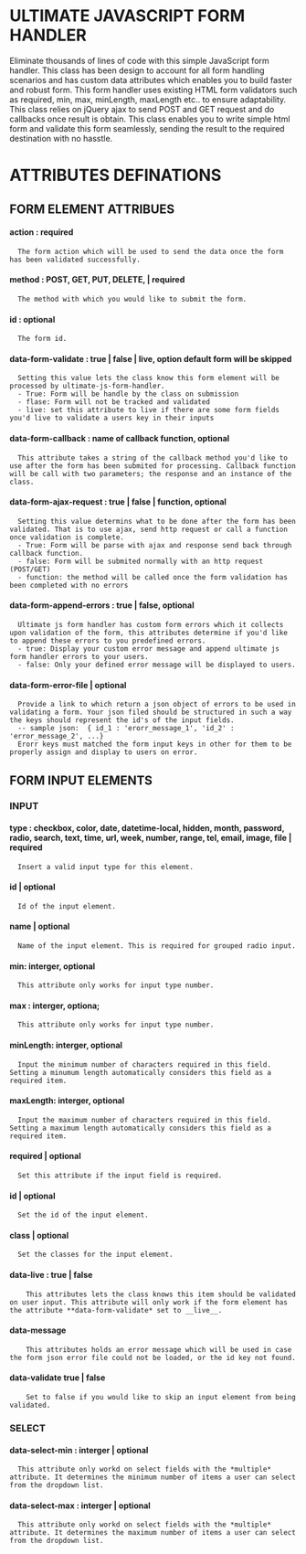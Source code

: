 # ULTIMATE JAVASCRIPT FORM HANDLER
Eliminate thousands of lines of code with this simple JavaScript form handler. This class has been design to account for all form handling scenarios and has custom data attributes which enables you to build faster and robust form. This form handler uses existing HTML form validators such as required, min, max, minLength, maxLength etc.. to ensure adaptability. This class relies on jQuery ajax to send POST and GET request and do callbacks once result is obtain. This class enables you to write simple html form and validate this form seamlessly, sending the result to the required destination with no hasstle. 

# ATTRIBUTES DEFINATIONS

## FORM ELEMENT ATTRIBUES

  #### action : required
      The form action which will be used to send the data once the form has been validated successfully.
     
  #### method : POST, GET, PUT, DELETE, | required
      The method with which you would like to submit the form.
  
  #### id : optional
      The form id.
      
  #### data-form-validate : true | false | live, option default form will be skipped
      Setting this value lets the class know this form element will be processed by ultimate-js-form-handler.
      - True: Form will be handle by the class on submission
      - flase: Form will not be tracked and validated
      - live: set this attribute to live if there are some form fields you'd live to validate a users key in their inputs
   
   #### data-form-callback : name of callback function, optional
      This attribute takes a string of the callback method you'd like to use after the form has been submited for processing. Callback function will be call with two parameters; the response and an instance of the class.
   
   #### data-form-ajax-request : true | false | function, optional
      Setting this value determins what to be done after the form has been validated. That is to use ajax, send http request or call a function once validation is complete.
      - True: Form will be parse with ajax and response send back through callback function.
      - false: Form will be submited normally with an http request (POST/GET)
      - function: the method will be called once the form validation has been completed with no errors
      
   #### data-form-append-errors : true | false, optional
      Ultimate js form handler has custom form errors which it collects upon validation of the form, this attributes determine if you'd like to append these errors to you predefined errors.
      - true: Display your custom error message and append ultimate js form handler errors to your users.
      - false: Only your defined error message will be displayed to users.

  #### data-form-error-file | optional
      Provide a link to which return a json object of errors to be used in validating a form. Your json filed should be structured in such a way the keys should represent the id's of the input fields.
      -- sample json:  { id_1 : 'erorr_message_1', 'id_2' : 'error_message_2', ...}
      Erorr keys must matched the form input keys in other for them to be properly assign and display to users on error.
  
  
  ## FORM INPUT ELEMENTS
   ### INPUT
   #### type : checkbox, color, date, datetime-local, hidden, month, password, radio, search, text, time, url, week, number, range, tel, email,  image, file | required
      Insert a valid input type for this element.
   
   #### id | optional
      Id of the input element.
   
   #### name | optional
      Name of the input element. This is required for grouped radio input.
   
   #### min: interger, optional
      This attribute only works for input type number.
   
   #### max : interger, optiona;
      This attribute only works for input type number.
      
   #### minLength: interger, optional
      Input the minimum number of characters required in this field. Setting a minumum length automatically considers this field as a required item.
   
   #### maxLength: interger, optional
      Input the maximum number of characters required in this field. Setting a maximum length automatically considers this field as a required item.
   
   #### required | optional
      Set this attribute if the input field is required.
   
   #### id | optional
      Set the id of the input element.
   
   #### class | optional
      Set the classes for the input element.
   
   #### data-live : true | false
        This attributes lets the class knows this item should be validated on user input. This attribute will only work if the form element has the attribute **data-form-validate* set to __live__.
   
   #### data-message
        This attributes holds an error message which will be used in case the form json error file could not be loaded, or the id key not found.
   
   #### data-validate true | false
        Set to false if you would like to skip an input element from being validated.   
      
   ### SELECT
   
   #### data-select-min : interger | optional
      This attribute only workd on select fields with the *multiple* attribute. It determines the minimum number of items a user can select from the dropdown list. 
   
   #### data-select-max : interger | optional
      This attribute only workd on select fields with the *multiple* attribute. It determines the maximum number of items a user can select from the dropdown list.
  
      
      
  
      
      
